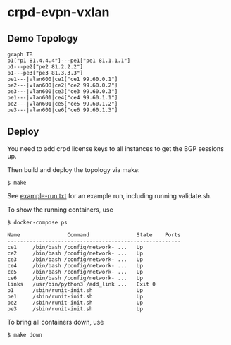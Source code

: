 # crpd-evpn-vxlan

## Demo Topology

```mermaid                                                                          
graph TB
p1["p1 81.4.4.4"]---pe1["pe1 81.1.1.1"]
p1---pe2["pe2 81.2.2.2"]
p1---pe3["pe3 81.3.3.3"]
pe1---|vlan600|ce1["ce1 99.60.0.1"]
pe2---|vlan600|ce2["ce2 99.60.0.2"]
pe3---|vlan600|ce3["ce3 99.60.0.3"]
pe1---|vlan601|ce4["ce4 99.60.1.1"]
pe2---|vlan601|ce5["ce5 99.60.1.2"]
pe3---|vlan601|ce6["ce6 99.60.1.3"]
```

## Deploy

You need to add crpd license keys to all instances to get the BGP sessions up.

Then build and deploy the topology via make:

```
$ make
```

See [example-run.txt](example-run.txt) for an example run, including running validate.sh.

To show the running containers, use

```
$ docker-compose ps

Name               Command               State    Ports
-------------------------------------------------------
ce1     /bin/bash /config/network- ...   Up            
ce2     /bin/bash /config/network- ...   Up            
ce3     /bin/bash /config/network- ...   Up            
ce4     /bin/bash /config/network- ...   Up            
ce5     /bin/bash /config/network- ...   Up            
ce6     /bin/bash /config/network- ...   Up            
links   /usr/bin/python3 /add_link ...   Exit 0        
p1      /sbin/runit-init.sh              Up            
pe1     /sbin/runit-init.sh              Up            
pe2     /sbin/runit-init.sh              Up            
pe3     /sbin/runit-init.sh              Up            
```

To bring all containers down, use 

```
$ make down
```
